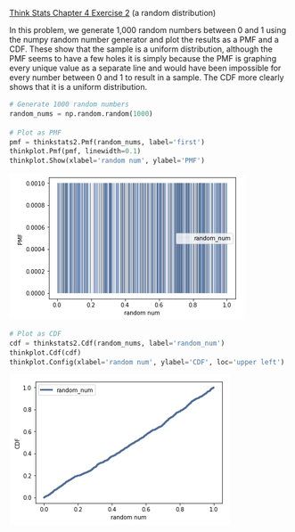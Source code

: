 [Think Stats Chapter 4 Exercise 2](http://greenteapress.com/thinkstats2/html/thinkstats2005.html#toc41) (a random distribution)

In this problem, we generate 1,000 random numbers between 0 and 1 using the numpy random number generator and plot the results as a PMF and a CDF. These show that the sample is a uniform distribution, although the PMF seems to have a few holes it is simply because the PMF is graphing every unique value as a separate line and would have been impossible for every number between 0 and 1 to result in a sample. The CDF more clearly shows that it is a uniform distribution.

```python 
# Generate 1000 random numbers
random_nums = np.random.random(1000)

# Plot as PMF
pmf = thinkstats2.Pmf(random_nums, label='first')
thinkplot.Pmf(pmf, linewidth=0.1)
thinkplot.Show(xlabel='random num', ylabel='PMF')
```
![pmf](https://github.com/shireen121/dsp/blob/master/img/pmf.png)

```python
# Plot as CDF
cdf = thinkstats2.Cdf(random_nums, label='random_num')
thinkplot.Cdf(cdf)
thinkplot.Config(xlabel='random num', ylabel='CDF', loc='upper left')
```

![cdf](https://github.com/shireen121/dsp/blob/master/img/cdf.png)
